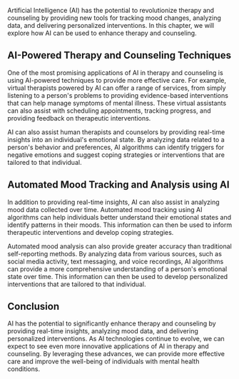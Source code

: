 
Artificial Intelligence (AI) has the potential to revolutionize therapy and counseling by providing new tools for tracking mood changes, analyzing data, and delivering personalized interventions. In this chapter, we will explore how AI can be used to enhance therapy and counseling.

AI-Powered Therapy and Counseling Techniques
--------------------------------------------

One of the most promising applications of AI in therapy and counseling is using AI-powered techniques to provide more effective care. For example, virtual therapists powered by AI can offer a range of services, from simply listening to a person's problems to providing evidence-based interventions that can help manage symptoms of mental illness. These virtual assistants can also assist with scheduling appointments, tracking progress, and providing feedback on therapeutic interventions.

AI can also assist human therapists and counselors by providing real-time insights into an individual's emotional state. By analyzing data related to a person's behavior and preferences, AI algorithms can identify triggers for negative emotions and suggest coping strategies or interventions that are tailored to that individual.

Automated Mood Tracking and Analysis using AI
---------------------------------------------

In addition to providing real-time insights, AI can also assist in analyzing mood data collected over time. Automated mood tracking using AI algorithms can help individuals better understand their emotional states and identify patterns in their moods. This information can then be used to inform therapeutic interventions and develop coping strategies.

Automated mood analysis can also provide greater accuracy than traditional self-reporting methods. By analyzing data from various sources, such as social media activity, text messaging, and voice recordings, AI algorithms can provide a more comprehensive understanding of a person's emotional state over time. This information can then be used to develop personalized interventions that are tailored to that individual.

Conclusion
----------

AI has the potential to significantly enhance therapy and counseling by providing real-time insights, analyzing mood data, and delivering personalized interventions. As AI technologies continue to evolve, we can expect to see even more innovative applications of AI in therapy and counseling. By leveraging these advances, we can provide more effective care and improve the well-being of individuals with mental health conditions.
